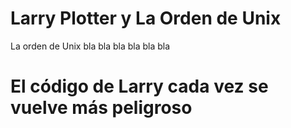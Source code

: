 # Larry Plotter y La Orden de Unix

La orden de Unix bla bla bla
bla bla bla
# El código de Larry cada vez se vuelve más peligroso
